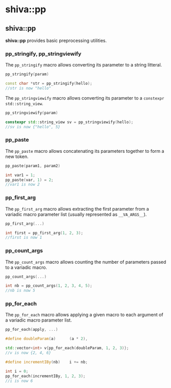 # shiva::pp

## shiva::pp

**shiva::pp** provides basic preprocessing utilities.

### pp\_stringify, pp\_stringviewify

The `pp_stringify` macro allows converting its parameter to a string litteral.

```cpp
pp_stringify(param)
```

```cpp
const char *str = pp_stringify(hello);
//str is now "hello"
```

The `pp_stringviewify` macro allows converting its parameter to a `constexpr std::string_view`.

```cpp
pp_stringviewify(param)
```

```cpp
constexpr std::string_view sv = pp_stringviewify(hello);
//sv is now {"hello", 5}
```

### pp\_paste

The `pp_paste` macro allows concatenating its parameters together to form a new token.

```cpp
pp_paste(param1, param2)
```

```cpp
int var1 = 1;
pp_paste(var, 1) = 2;
//var1 is now 2
```

### pp\_first\_arg

The `pp_first_arg` macro allows extracting the first parameter from a variadic macro parameter list \(usually represented as `__VA_ARGS__`\).

```cpp
pp_first_arg(...)
```

```cpp
int first = pp_first_arg(1, 2, 3);
//first is now 1
```

### pp\_count\_args

The `pp_count_args` macro allows counting the number of parameters passed to a variadic macro.

```cpp
pp_count_args(...)
```

```cpp
int nb = pp_count_args(1, 2, 3, 4, 5);
//nb is now 5
```

### pp\_for\_each

The `pp_for_each` macro allows applying a given macro to each argument of a variadic macro parameter list.

```cpp
pp_for_each(apply, ...)
```

```cpp
#define doubleParam(a)      (a * 2),

std::vector<int> v{pp_for_each(doubleParam, 1, 2, 3)};
//v is now {2, 4, 6}
```

```cpp
#define incrementIBy(nb)    i += nb;

int i = 0;
pp_for_each(incrementIBy, 1, 2, 3);
//i is now 6
```


